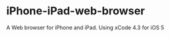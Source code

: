 iPhone-iPad-web-browser
=======================

A Web browser for iPhone and iPad. Using xCode 4.3 for iOS 5